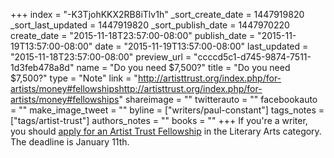 +++
index = "-K3TjohKKX2RB8iTlv1h"
_sort_create_date = 1447919820
_sort_last_updated = 1447919820
_sort_publish_date = 1447970220
create_date = "2015-11-18T23:57:00-08:00"
publish_date = "2015-11-19T13:57:00-08:00"
date = "2015-11-19T13:57:00-08:00"
last_updated = "2015-11-18T23:57:00-08:00"
preview_url = "ccccd5c1-d745-9874-7511-1d3feb478a8d"
name = "Do you need $7,500?"
title = "Do you need $7,500?"
type = "Note"
link = "http://artisttrust.org/index.php/for-artists/money#fellowshipshttp://artisttrust.org/index.php/for-artists/money#fellowships"
shareimage = ""
twitterauto = ""
facebookauto = ""
make_image_tweet = ""
byline = ["writers/paul-constant"]
tags_notes = ["tags/artist-trust"]
authors_notes = ""
books = ""
+++
If you're a writer, you should [apply for an Artist Trust Fellowship](http://artisttrust.org/index.php/for-artists/money#fellowships) in the Literary Arts category. The deadline is January 11th.